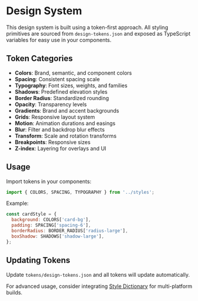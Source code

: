 # Design System

This design system is built using a token-first approach. All styling primitives are sourced from `design-tokens.json` and exposed as TypeScript variables for easy use in your components.

## Token Categories

- **Colors**: Brand, semantic, and component colors
- **Spacing**: Consistent spacing scale
- **Typography**: Font sizes, weights, and families
- **Shadows**: Predefined elevation styles
- **Border Radius**: Standardized rounding
- **Opacity**: Transparency levels
- **Gradients**: Brand and accent backgrounds
- **Grids**: Responsive layout system
- **Motion**: Animation durations and easings
- **Blur**: Filter and backdrop blur effects
- **Transform**: Scale and rotation transforms
- **Breakpoints**: Responsive sizes
- **Z-index**: Layering for overlays and UI

## Usage

Import tokens in your components:

```js
import { COLORS, SPACING, TYPOGRAPHY } from '../styles';
```

Example:

```js
const cardStyle = {
  background: COLORS['card-bg'],
  padding: SPACING['spacing-6'],
  borderRadius: BORDER_RADIUS['radius-large'],
  boxShadow: SHADOWS['shadow-large'],
};
```

## Updating Tokens

Update `tokens/design-tokens.json` and all tokens will update automatically. 

For advanced usage, consider integrating [Style Dictionary](https://amzn.github.io/style-dictionary/) for multi-platform builds.
